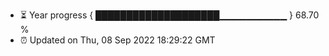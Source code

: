- ⏳ Year progress { ████████████████████▁▁▁▁▁▁▁▁▁▁ } 68.70 %
- ⏰ Updated on Thu, 08 Sep 2022 18:29:22 GMT

